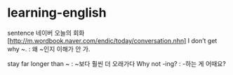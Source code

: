 # learning-english
sentence
네이버 오늘의 회화[http://m.wordbook.naver.com/endic/today/conversation.nhn]
I don’t get why ~. : 왜 ~인지 이해가 안 가.

stay far longer than ~ : ~보다 훨씬 더 오래가다
Why not -ing? : -하는 게 어때요?
